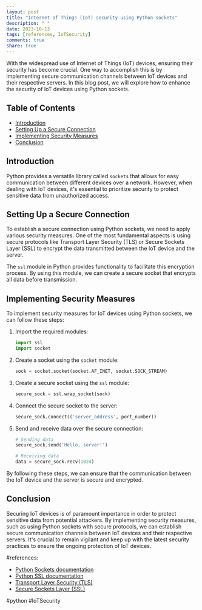 ```yaml
---
layout: post
title: "Internet of Things (IoT) security using Python sockets"
description: " "
date: 2023-10-13
tags: [references, IoTSecurity]
comments: true
share: true
---
```


With the widespread use of Internet of Things (IoT) devices, ensuring their security has become crucial. One way to accomplish this is by implementing secure communication channels between IoT devices and their respective servers. In this blog post, we will explore how to enhance the security of IoT devices using Python sockets.

## Table of Contents
- [Introduction](#introduction)
- [Setting Up a Secure Connection](#setting-up-a-secure-connection)
- [Implementing Security Measures](#implementing-security-measures)
- [Conclusion](#conclusion)

## Introduction

Python provides a versatile library called `sockets` that allows for easy communication between different devices over a network. However, when dealing with IoT devices, it's essential to prioritize security to protect sensitive data from unauthorized access.

## Setting Up a Secure Connection

To establish a secure connection using Python sockets, we need to apply various security measures. One of the most fundamental aspects is using secure protocols like Transport Layer Security (TLS) or Secure Sockets Layer (SSL) to encrypt the data transmitted between the IoT device and the server.

The `ssl` module in Python provides functionality to facilitate this encryption process. By using this module, we can create a secure socket that encrypts all data before transmission.

## Implementing Security Measures

To implement security measures for IoT devices using Python sockets, we can follow these steps:

1. Import the required modules:
   
   ```python
   import ssl
   import socket
   ```

2. Create a socket using the `socket` module:

   ```python
   sock = socket.socket(socket.AF_INET, socket.SOCK_STREAM)
   ```

3. Create a secure socket using the `ssl` module:

   ```python
   secure_sock = ssl.wrap_socket(sock)
   ```

4. Connect the secure socket to the server:

   ```python
   secure_sock.connect(('server_address', port_number))
   ```

5. Send and receive data over the secure connection:

   ```python
   # Sending data
   secure_sock.send('Hello, server!')
   
   # Receiving data
   data = secure_sock.recv(1024)
   ```

By following these steps, we can ensure that the communication between the IoT device and the server is secure and encrypted.

## Conclusion

Securing IoT devices is of paramount importance in order to protect sensitive data from potential attackers. By implementing security measures, such as using Python sockets with secure protocols, we can establish secure communication channels between IoT devices and their respective servers. It's crucial to remain vigilant and keep up with the latest security practices to ensure the ongoing protection of IoT devices.

#references: 
- [Python Sockets documentation](https://docs.python.org/3/library/socket.html)
- [Python SSL documentation](https://docs.python.org/3/library/ssl.html)
- [Transport Layer Security (TLS)](https://en.wikipedia.org/wiki/Transport_Layer_Security)
- [Secure Sockets Layer (SSL)](https://en.wikipedia.org/wiki/Secure_Sockets_Layer)

#python #IoTSecurity